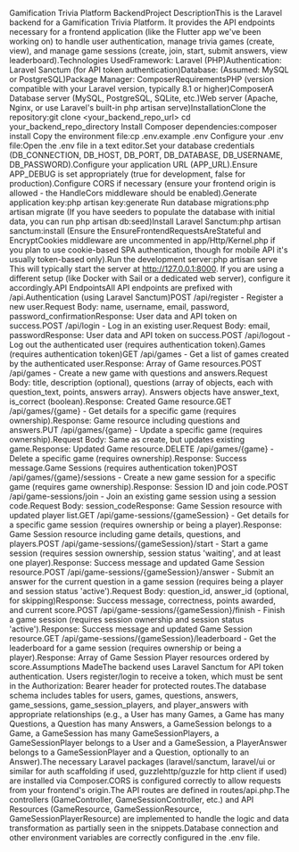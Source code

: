 Gamification Trivia Platform BackendProject DescriptionThis is the Laravel backend for a Gamification Trivia Platform. It provides the API endpoints necessary for a frontend application (like the Flutter app we've been working on) to handle user authentication, manage trivia games (create, view), and manage game sessions (create, join, start, submit answers, view leaderboard).Technologies UsedFramework: Laravel (PHP)Authentication: Laravel Sanctum (for API token authentication)Database: (Assumed: MySQL or PostgreSQL)Package Manager: ComposerRequirementsPHP (version compatible with your Laravel version, typically 8.1 or higher)ComposerA Database server (MySQL, PostgreSQL, SQLite, etc.)Web server (Apache, Nginx, or use Laravel's built-in php artisan serve)InstallationClone the repository:git clone <your_backend_repo_url>
cd your_backend_repo_directory
Install Composer dependencies:composer install
Copy the environment file:cp .env.example .env
Configure your .env file:Open the .env file in a text editor.Set your database credentials (DB_CONNECTION, DB_HOST, DB_PORT, DB_DATABASE, DB_USERNAME, DB_PASSWORD).Configure your application URL (APP_URL).Ensure APP_DEBUG is set appropriately (true for development, false for production).Configure CORS if necessary (ensure your frontend origin is allowed - the HandleCors middleware should be enabled).Generate application key:php artisan key:generate
Run database migrations:php artisan migrate
(If you have seeders to populate the database with initial data, you can run php artisan db:seed)Install Laravel Sanctum:php artisan sanctum:install
(Ensure the EnsureFrontendRequestsAreStateful and EncryptCookies middleware are uncommented in app/Http/Kernel.php if you plan to use cookie-based SPA authentication, though for mobile API it's usually token-based only).Run the development server:php artisan serve
This will typically start the server at http://127.0.0.1:8000. If you are using a different setup (like Docker with Sail or a dedicated web server), configure it accordingly.API EndpointsAll API endpoints are prefixed with /api.Authentication (using Laravel Sanctum)POST /api/register - Register a new user.Request Body: name, username, email, password, password_confirmationResponse: User data and API token on success.POST /api/login - Log in an existing user.Request Body: email, passwordResponse: User data and API token on success.POST /api/logout - Log out the authenticated user (requires authentication token).Games (requires authentication token)GET /api/games - Get a list of games created by the authenticated user.Response: Array of Game resources.POST /api/games - Create a new game with questions and answers.Request Body: title, description (optional), questions (array of objects, each with question_text, points, answers array). Answers objects have answer_text, is_correct (boolean).Response: Created Game resource.GET /api/games/{game} - Get details for a specific game (requires ownership).Response: Game resource including questions and answers.PUT /api/games/{game} - Update a specific game (requires ownership).Request Body: Same as create, but updates existing game.Response: Updated Game resource.DELETE /api/games/{game} - Delete a specific game (requires ownership).Response: Success message.Game Sessions (requires authentication token)POST /api/games/{game}/sessions - Create a new game session for a specific game (requires game ownership).Response: Session ID and join code.POST /api/game-sessions/join - Join an existing game session using a session code.Request Body: session_codeResponse: Game Session resource with updated player list.GET /api/game-sessions/{gameSession} - Get details for a specific game session (requires ownership or being a player).Response: Game Session resource including game details, questions, and players.POST /api/game-sessions/{gameSession}/start - Start a game session (requires session ownership, session status 'waiting', and at least one player).Response: Success message and updated Game Session resource.POST /api/game-sessions/{gameSession}/answer - Submit an answer for the current question in a game session (requires being a player and session status 'active').Request Body: question_id, answer_id (optional, for skipping)Response: Success message, correctness, points awarded, and current score.POST /api/game-sessions/{gameSession}/finish - Finish a game session (requires session ownership and session status 'active').Response: Success message and updated Game Session resource.GET /api/game-sessions/{gameSession}/leaderboard - Get the leaderboard for a game session (requires ownership or being a player).Response: Array of Game Session Player resources ordered by score.Assumptions MadeThe backend uses Laravel Sanctum for API token authentication. Users register/login to receive a token, which must be sent in the Authorization: Bearer <token> header for protected routes.The database schema includes tables for users, games, questions, answers, game_sessions, game_session_players, and player_answers with appropriate relationships (e.g., a User has many Games, a Game has many Questions, a Question has many Answers, a GameSession belongs to a Game, a GameSession has many GameSessionPlayers, a GameSessionPlayer belongs to a User and a GameSession, a PlayerAnswer belongs to a GameSessionPlayer and a Question, optionally to an Answer).The necessary Laravel packages (laravel/sanctum, laravel/ui or similar for auth scaffolding if used, guzzlehttp/guzzle for http client if used) are installed via Composer.CORS is configured correctly to allow requests from your frontend's origin.The API routes are defined in routes/api.php.The controllers (GameController, GameSessionController, etc.) and API Resources (GameResource, GameSessionResource, GameSessionPlayerResource) are implemented to handle the logic and data transformation as partially seen in the snippets.Database connection and other environment variables are correctly configured in the .env file.